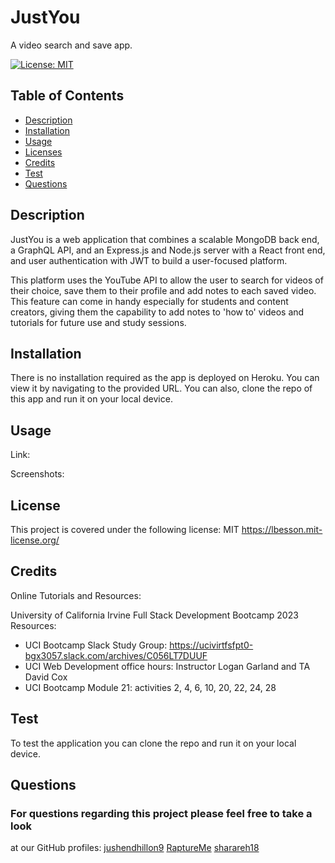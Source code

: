 # JustYou

A video search and save app.  


 [![License: MIT](https://img.shields.io/badge/License-MIT-yellow.svg)](https://opensource.org/licenses/MIT)

  ## Table of Contents
  * [Description](#description)
  * [Installation](#installation)
  * [Usage](#usage)
  * [Licenses](#license)
  * [Credits](#credits)
  * [Test](#test)
  * [Questions](#questions)


  ## Description
  JustYou is a web application that combines a scalable MongoDB back end, a GraphQL API, and an Express.js and Node.js server with a React front end, and user authentication with JWT to build a user-focused platform.

  This platform uses the YouTube API to allow the user to search for videos of their choice, save them to their profile and add notes to each saved video.  This feature can come in handy especially for students and content creators, giving them the capability to add notes to 'how to' videos and tutorials for future use and study sessions.  

  ## Installation
  There is no installation required as the app is deployed on Heroku.  You can view it by navigating to the provided URL.  You can also, clone the repo of this app and run it on your local device.

  ## Usage
  Link: 

  Screenshots:


  ## License
  This project is covered under the following license: MIT
  https://lbesson.mit-license.org/

  

  ## Credits
  Online Tutorials and Resources:


University of California Irvine Full Stack Development Bootcamp 2023 Resources:

-  UCI Bootcamp Slack Study Group:  https://ucivirtfsfpt0-bgx3057.slack.com/archives/C056LT7DUUF
-  UCI Web Development office hours:  Instructor Logan Garland and TA David Cox
-  UCI Bootcamp Module 21: activities 2, 4, 6, 10, 20, 22, 24, 28
  
  ## Test
  To test the application you can clone the repo and run it on your local device.

  ## Questions
  ### For questions regarding this project please feel free to take a look
  at our GitHub profiles:
  [jushendhillon9](https://github.com/jushendhillon9)
  [RaptureMe](https://github.com/RaptureMe)
   [sharareh18](https://github.com/sharareh18)
